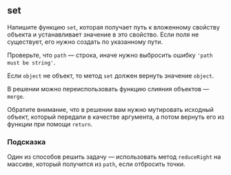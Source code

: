 ## set ##
Напишите функцию `set`, которая получает путь к вложенному свойству объекта и устанавливает значение в это свойство. Если поля не существует, его нужно создать по указанному пути.

Проверьте, что `path` — строка, иначе нужно выбросить ошибку `'path must be string'`.

Если `object` не объект, то метод `set` должен вернуть значение `object`.

В решении можно переиспользовать функцию слияния объектов — `merge`.

Обратите внимание, что в решении вам нужно мутировать исходный объект, который передали в качестве аргумента, а потом вернуть его из функции при помощи `return`.

### Подсказка ###
Один из способов решить задачу — использовать метод `reduceRight` на массиве, который получится из `path`, если отбросить точки.